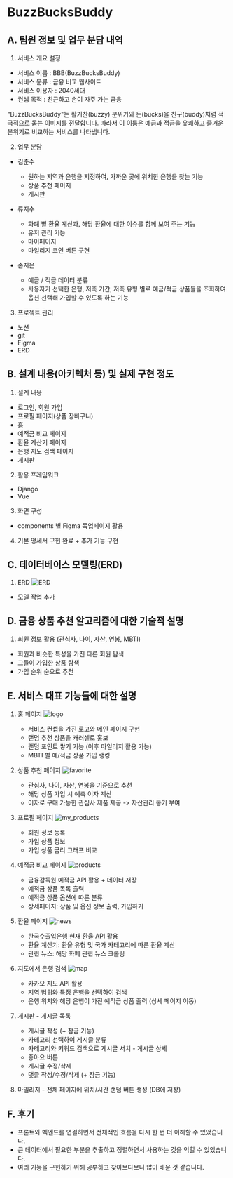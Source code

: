 # BuzzBucksBuddy

## A. 팀원 정보 및 업무 분담 내역

1. 서비스 개요 설정
  * 서비스 이름 : BBB(BuzzBucksBuddy)
  * 서비스 분류 : 금융 비교 웹사이트
  * 서비스 이용자 : 2040세대
  * 컨셉 목적 : 친근하고 손이 자주 가는 금융
  
  "BuzzBucksBuddy"는 활기찬(buzzy) 분위기와 돈(bucks)을 친구(buddy)처럼 적극적으로 돕는 이미지를 전달합니다. 따라서 이 이름은 예금과 적금을 유쾌하고 즐거운 분위기로 비교하는 서비스를 나타냅니다.


2. 업무 분담
  - 김준수
      - 원하는 지역과 은행을 지정하여, 가까운 곳에 위치한 은행을 찾는 기능
      - 상품 추천 페이지
      - 게시판
  
  - 류지수
      - 화폐 별 환율 계산과, 해당 환율에 대한 이슈를 함께 보여 주는 기능
      - 유저 관리 기능
      - 마이페이지
      - 마일리지 코인 버튼 구현
  
  - 손지은
      - 예금 / 적금 데이터 분류
      - 사용자가 선택한 은행, 저축 기간, 저축 유형 별로 예금/적금 상품들을 조회하여 옵션 선택해 가입할 수 있도록 하는 기능
  

3. 프로젝트 관리
  - 노션
  - git
  - Figma
  - ERD




## B. 설계 내용(아키텍처 등) 및 실제 구현 정도

1. 설계 내용
  - 로그인, 회원 가입
  - 프로필 페이지(상품 장바구니)
  - 홈
  - 예적금 비교 페이지
  - 환율 계산기 페이지
  - 은행 지도 검색 페이지
  - 게시판


2. 활용 프레임워크
  - Django
  - Vue


3. 화면 구성
  - components 별 Figma 목업페이지 활용


4. 기본 명세서 구현 완료 + 추가 기능 구현




## C. 데이터베이스 모델링(ERD)
1. ERD
  ![ERD](README.assets/ERD.JPG)
  - 모델 작업 추가




## D. 금융 상품 추천 알고리즘에 대한 기술적 설명
 1. 회원 정보 활용 (관심사, 나이, 자산, 연봉, MBTI)
  - 회원과 비슷한 특성을 가진 다른 회원 탐색
  - 그들이 가입한 상품 탐색 
  - 가입 순위 순으로 추천




## E. 서비스 대표 기능들에 대한 설명
 1. 홈 페이지
   ![logo](README.assets/logo.png)
    - 서비스 컨셉을 가진 로고와 메인 페이지 구현
    - 랜덤 추천 상품을 캐러셀로 홍보
    - 랜덤 포인트 쌓기 기능 (이후 마일리지 활용 가능)
    - MBTI 별 예/적금 상품 가입 랭킹
 

 2. 상품 추천 페이지
    ![favorite](README.assets/favorite.png)
    - 관심사, 나이, 자산, 연봉을 기준으로 추천
    - 해당 상품 가입 시 예측 이자 계산
    - 이자로 구매 가능한 관심사 제품 제공 -> 자산관리 동기 부여


  3. 프로필 페이지
    ![my_products](README.assets/my_products.png)
     - 회원 정보 등록
     - 가입 상품 정보
     - 가입 상품 금리 그래프 비교
  

  4. 예적금 비교 페이지
    ![products](README.assets/products.png)
      - 금융감독원 예적금 API 활용 + 데이터 저장
      - 예적금 상품 목록 출력
      - 예적금 상품 옵션에 따른 분류
      - 상세페이지: 상품 및 옵션 정보 출력, 가입하기
  

  5. 환율 페이지
    ![news](README.assets/news.png)
      - 한국수출입은행 현재 환율 API 활용
      - 환율 계산기: 환율 유형 및 국가 카테고리에 따른 환율 계산
      - 관련 뉴스: 해당 화폐 관련 뉴스 크롤링
  

  6. 지도에서 은행 검색
     ![map](README.assets/map.png)
      - 카카오 지도 API 활용
      - 지역 범위와 특정 은행을 선택하여 검색
      - 은행 위치와 해당 은행이 가진 예적금 상품 출력 (상세 페이지 이동)
  

  7. 게시판
    - 게시글 목록
      - 게시글 작성 (+ 잠금 기능)
      - 카테고리 선택하여 게시글 분류
      - 카테고리와 키워드 검색으로 게시글 서치
    - 게시글 상세
      - 좋아요 버튼
      - 게시글 수정/삭제
      - 댓글 작성/수정/삭제 (+ 잠금 기능)
  

  8. 마일리지
    - 전체 페이지에 위치/시간 랜덤 버튼 생성 (DB에 저장)




## F. 후기
  * 프론트와 벡엔드를 연결하면서 전체적인 흐름을 다시 한 번 더 이해할 수 있었습니다.
  * 큰 데이터에서 필요한 부분을 추출하고 정렬하면서 사용하는 것을 익힐 수 있었습니다.
  * 여러 기능을 구현하기 위해 공부하고 찾아보다보니 많이 배운 것 같습니다.
